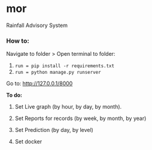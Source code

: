 # mor
 Rainfall Advisory System
 
### How to:

Navigate to folder > Open terminal to folder:

1. `run = pip install -r requirements.txt`
2. `run = python manage.py runserver`


Go to: http://127.0.0.1/8000  



**To do:**

1. Set Live graph (by hour, by day, by month).
2. Set Reports for records (by week, by month, by year) 
3. Set Prediction (by day, by level)

4. Set docker
